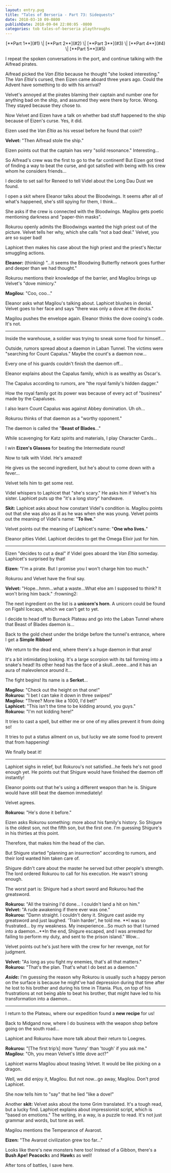 ```yaml
---
layout: entry.pug
title: "Tales of Berseria - Part 73: Sidequests"
date: 2018-03-10 09-0800
publishDate: 2018-09-04 22:00:05 -0800
categories: tob tales-of-berseria playthroughs
---
```


<p style="text-align: center;">[**Part 1**](#1) \| [**Part 2**](#2) \| [**Part 3**](#3) \| [**Part 4**](#4) \| [**Part 5**](#5)</p>

<a name="1"></a>

I repeat the spoken conversations in the port, and continue talking with the Aifread pirates. 

Aifread picked the *Van Eltia* because he thought "she looked interesting." The *Van Eltia*'s cursed, then Eizen came aboard three years ago. Could the Advent have something to do with his arrival?

Velvet's annoyed at the pirates blaming their captain and number one for anything bad on the ship, and assumed they were there by force. Wrong. They stayed because they chose to.

Now Velvet and Eizen have a talk on whether bad stuff happened to the ship because of Eizen's curse. Yes, it did.

Eizen used the *Van Eltia* as his vessel before he found that coin!?

**Velvet:** "Then Aifread stole the ship."

Eizen points out that the captain has very "solid resonance." Interesting...

So Aifread's crew was the first to go to the far continent! But Eizen got tired of finding a way to beat the curse, and got satisfied with being with his crew whom he considers friends...

I decide to set sail for Reneed to tell Videl about the Long Dau Dust we found.

I open a skit where Eleanor talks about the Bloodwings. It seems after all of what's happened, she's still spying for them, I think...

She asks if the crew is connected with the Bloodwings. Magilou gets poetic mentioning darkness and "paper-thin masks".

Rokurou openly admits the Bloodwings wanted the high priest out of the picture. Velvet tells her why, which she calls "not a bad deal." Velvet, you are so super bad!

Laphicet then makes his case about the high priest and the priest's Nectar smuggling actions.

**Eleanor:** (thinking) "...it seems the Bloodwing Butterfly network goes further and deeper than we had thought."

Rokurou mentions their knowledge of the barrier, and Magilou brings up Velvet's "dove mimicry." 

**Magilou:** "Coo, coo..."

Eleanor asks what Magilou's talking about. Laphicet blushes in denial. Velvet goes to her face and says "there was only a dove at the docks."

Magilou pushes the envelope again. Eleanor thinks the dove cooing's code. It's not.

<a name="2"></a>

---

Inside the warehouse, a soldier was trying to sneak some food for himself...

Outside, rumors spread about a daemon in Laban Tunnel. The victims were "searching for Count Capalus." Maybe the count's a daemon now...

Every one of his guards couldn't finish the daemon off...

Eleanor explains about the Capalus family, which is as wealthy as Oscar's.

The Capalus according to rumors, are "the royal family's hidden dagger."

How the royal family got its power was because of every act of "business" made by the Capaluses.

I also learn Count Capalus was against Abbey domination. Uh oh...

Rokurou thinks of that daemon as a "worthy opponent."

The daemon is called the "**Beast of Blades**..."

While scavenging for Katz spirits and materials, I play Character Cards...

I win **Eizen's Glasses** for beating the Intermediate round!

Now to talk with Videl. He's amazed!

He gives us the second ingredient, but he's about to come down with a fever...

Velvet tells him to get some rest.

Videl whispers to Laphicet that "she's scary." He asks him if Velvet's his sister. Laphicet puts up the "it's a long story" handwave.

**Skit:** Laphicet asks about how constant Videl's condition is. Magilou points out that she was also as ill as he was when she was young. Velvet points out the meaning of Videl's name: "**To live.**"

Velvet points out the meaning of Laphicet's name: "**One who lives.**"

Eleanor pities Videl. Laphicet decides to get the Omega Elixir just for him.

<a name="3"></a>

---

Eizen "decides to cut a deal" if Videl goes aboard the *Van Eltia* someday. Laphicet's surprised by that!

**Eizen:** "I'm a pirate. But I promise you I won't charge him too much."

Rokurou and Velvet have the final say.

**Velvet:** "Hope...hmm...what a waste...What else am I supposed to think? It won't bring him back." :frowning2:

The next ingredient on the list is a **unicorn's horn**. A unicorn could be found on Figahl Icecaps, which we can't get to yet.

I decide to head off to Burnack Plateau and go into the Laban Tunnel where that Beast of Blades daemon is...

Back to the gold chest under the bridge before the tunnel's entrance, where I get a **Simple Ribbon!**

We return to the dead end, where there's a huge daemon in that area!

It's a bit intimidating looking. It's a large scorpion with its tail forming into a snake's head! Its other head has the face of a skull...eeee...and it has an aura of malevolence around it...

The fight begins! Its name is a **Serket**...

**Magilou:** "Check out the height on that one!"<br/>
**Rokurou:** "I bet I can take it down in three swipes!"<br/>
**Magilou:** "Three? More like a 1000, I'd bet!"<br/>
**Laphicet:** "This isn't the time to be kidding around, you guys."<br/>
**Rokurou:** "I'm not kidding here!"

It tries to cast a spell, but either me or one of my allies prevent it from doing so!

It tries to put a status ailment on us, but lucky we ate some food to prevent that from happening!

We finally beat it!

<a name="4"></a>

---

Laphicet sighs in relief, but Rokurou's not satisfied...he feels he's not good enough yet. He points out that Shigure would have finished the daemon off instantly!

Eleanor points out that he's using a different weapon than he is. Shigure would have still beat the daemon immediately!

Velvet agrees.

**Rokurou:** "He's done it before."

Eizen asks Rokurou something: more about his family's history. So Shigure is the oldest son, not the fifth son, but the first one. I'm guessing Shigure's in his thirties at this point.

Therefore, that makes him the head of the clan.

But Shigure started "planning an insurrection" according to rumors, and their lord wanted him taken care of.

Shigure didn't care about the master he served but other people's strength. The lord ordered Rokurou to call for his execution. He wasn't strong enough.

The worst part is: Shigure had a short sword and Rokurou had the greatsword.

**Rokurou:** "All the training I'd done... I couldn't land a hit on him."<br/>
**Velvet:** "A rude awakening if there ever was one."<br/>
**Rokurou:** "Damn straight. I couldn't deny it. Shigure cast aside my greatsword and just laughed. 'Train harder', he told me. **I was so frustrated... by my weakness. My inexperience...So much so that I turned into a daemon...**In the end, Shigure escaped, and I was arrested for failing to perform my duty, and sent to the prison island." Wow...

Velvet points out he's just here with the crew for her revenge, not for judgment.

**Velvet:** "As long as you fight my enemies, that's all that matters."<br/>
**Rokurou:** "That's the plan. That's what I do best as a daemon."

***Aside:*** I'm guessing the reason why Rokurou is usually such a happy person on the surface is because he might've had depression during that time after he lost to his brother and during his time in Titania. Plus, on top of his frustrations at not being able to beat his brother, that might have led to his transformation into a daemon...

<a name="5"></a>

---

I return to the Plateau, where our expedition found a **new recipe** for us!

Back to Midgand now, where I do business with the weapon shop before going on the south road...

Laphicet and Rokurou have more talk about their return to Loegres.

**Rokurou:** "[The first trip’s] more 'funny' than 'tough' if you ask me."<br/>
**Magilou:** "Oh, you mean Velvet's little dove act?"

Laphicet warns Magilou about teasing Velvet. It would be like picking on a dragon.

Well, we did enjoy it, Magilou. But not now...go away, Magilou. Don't prod Laphicet.

She now tells him to "say" that he lied "like a dove!"

Another **skit:** Velvet asks about the tome Grim translated. It's a tough read, but a lucky find. Laphicet explains about impressionist script, which is "based on emotions." The writing, in a way, is a puzzle to read. It's not just grammar and words, but tone as well.

Magilou mentions the Temperance of Avarost.

**Eizen:** "The Avarost civilization grew too far..."

Looks like there's new monsters here too! Instead of a Gibbon, there's a **Bush Ape!** **Peacock**s and **Hawk**s as well!

After tons of battles, I save here.